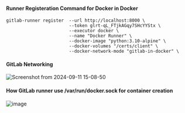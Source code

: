 
#### Runner Registeration Command for Docker in Docker
```
gitlab-runner register  --url http://localhost:8000 \
                        --token glrt-qL_FTjkAGqy7SHcYYStx \
                        --executor docker \
                        --name "Docker Runner" \
                        --docker-image "python:3.10-alpine" \
                        --docker-volumes "/certs/client" \
                        --docker-network-mode "gitlab-in-docker" \
```

#### GitLab Networking
![Screenshot from 2024-09-11 15-08-50](https://github.com/user-attachments/assets/f6353038-44e6-433e-8a77-423f62f02840)

#### How GitLab runner use /var/run/docker.sock for container creation
![image](https://github.com/user-attachments/assets/1566848a-57a7-44e9-8a2d-9e98d7525e5c)


